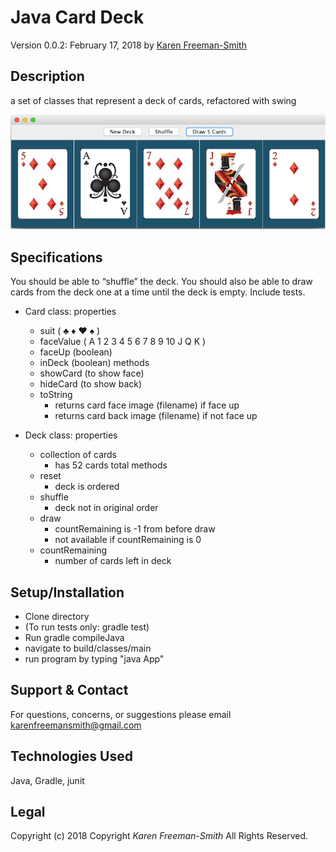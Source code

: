 # Java Card Deck
Version 0.0.2: February 17, 2018 by [Karen Freeman-Smith](https://github.com/karenfreemansmith)

## Description
a set of classes that represent a deck of cards, refactored with swing

![screenshot of project running](screenshot.png)


## Specifications
You should be able to “shuffle” the deck.  You should also be able to draw cards from the deck one at a time until the deck is empty.  Include tests.

* Card class:
  properties
  - suit ( ♣️ ♦️ ♥️ ♠️ )
  - faceValue ( A 1 2 3 4 5 6 7 8 9 10 J Q K )
  - faceUp (boolean)
  - inDeck (boolean)
  methods
  - showCard (to show face)
  - hideCard (to show back)
  - toString
    - returns card face image (filename) if face up
    - returns card back image (filename) if not face up

* Deck class:
  properties
  - collection of cards
    - has 52 cards total
  methods
  - reset
    - deck is ordered
  - shuffle
    - deck not in original order
  - draw
    - countRemaining is -1 from before draw
    - not available if countRemaining is 0
  - countRemaining
    - number of cards left in deck

## Setup/Installation
* Clone directory
* (To run tests only: gradle test)
* Run gradle compileJava
* navigate to build/classes/main
* run program by typing "java App"

## Support & Contact
For questions, concerns, or suggestions please email karenfreemansmith@gmail.com

## Technologies Used
Java, Gradle, junit

## Legal
Copyright (c) 2018 Copyright _Karen Freeman-Smith_ All Rights Reserved.

